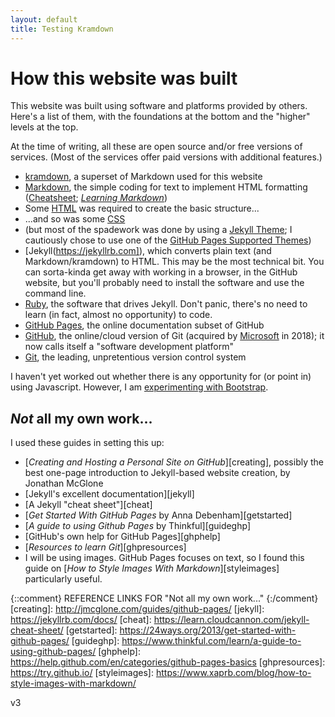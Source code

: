 ```yaml
---
layout: default
title: Testing Kramdown
---
```

# How this website was built

This website was built using software and platforms provided by others. Here's a list of them, with the foundations at the bottom and the "higher" levels at the top.

At the time of writing, all these are open source and/or free versions of services. (Most of the services offer paid versions with additional features.)
* [kramdown](https://kramdown.gettalong.org/), a superset of Markdown used for this website
* [Markdown](https://daringfireball.net/projects/markdown/), the simple coding for text to implement HTML formatting ([Cheatsheet](https://github.com/adam-p/markdown-here/wiki/Markdown-Cheatsheet); [*Learning Markdown*](https://www.markdownguide.org/))
* Some [HTML](https://www.w3schools.com/html) was required to create the basic structure...
* ...and so was some [CSS](https://www.w3schools.com/css/)
* (but most of the spadework was done by using a [Jekyll Theme](http://themes.jekyllrc.org); I cautiously chose to use one of the [GitHub Pages Supported Themes](https://pages.github.com/themes/))
* [Jekyll(https://jekyllrb.com]), which converts plain text (and Markdown/kramdown) to HTML. This may be the most technical bit. You can sorta-kinda get away with working in a browser, in the GitHub website, but you'll probably need to install the software and use the command line.
* [Ruby](https://www.ruby-lang.org/en/), the software that drives Jekyll. Don't panic, there's no need to learn (in fact, almost no opportunity) to code.
* [GitHub Pages](https://pages.github.com/), the online documentation subset of GitHub
* [GitHub](https://github.com/), the online/cloud version of Git (acquired by [Microsoft](https://blogs.microsoft.com/blog/2018/10/26/microsoft-completes-github-acquisition/) in 2018); it now calls itself a "software development platform"
* [Git](https://git-scm.com/), the leading, unpretentious version control system

I haven't yet worked out whether there is any opportunity for (or point in) using Javascript. However, I am [experimenting with Bootstrap](bootstrap_test.html).

## *Not* all my own work...

I used these guides in setting this up:
* [*Creating and Hosting a Personal Site on GitHub*][creating], possibly the best one-page introduction to Jekyll-based website creation, by Jonathan McGlone
* [Jekyll's excellent documentation][jekyll]
* [A Jekyll "cheat sheet"][cheat]
* [*Get Started With GitHub Pages* by Anna Debenham][getstarted]
* [*A guide to using Github Pages* by Thinkful][guideghp]
* [GitHub's own help for GitHub Pages][ghphelp]
* [*Resources to learn Git*][ghpresources]
* I will be using images. GitHub Pages focuses on text, so I found this guide on [*How to Style Images With Markdown*][styleimages] particularly useful.

{::comment}
REFERENCE LINKS FOR "Not all my own work..."
{:/comment}
[creating]: http://jmcglone.com/guides/github-pages/
[jekyll]: https://jekyllrb.com/docs/
[cheat]: https://learn.cloudcannon.com/jekyll-cheat-sheet/
[getstarted]: https://24ways.org/2013/get-started-with-github-pages/
[guideghp]: https://www.thinkful.com/learn/a-guide-to-using-github-pages/
[ghphelp]: https://help.github.com/en/categories/github-pages-basics
[ghpresources]: https://try.github.io/
[styleimages]: https://www.xaprb.com/blog/how-to-style-images-with-markdown/

v3
